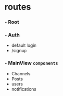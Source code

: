 # routes 

### - Root
### - Auth
- default login
- /signup

### - MainView  `components`
- Channels
- Posts
- users
- notifications
